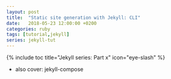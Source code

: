 ```yaml
---
layout: post
title:  "Static site generation with Jekyll: CLI"
date:   2018-05-23 12:00:00 +0200
categories: ruby
tags: [tutorial,jekyll]
series: jekyll-tut
---
```


{% include toc title="Jekyll series: Part x" icon="eye-slash" %}



<!--more-->


- also cover: jekyll-compose